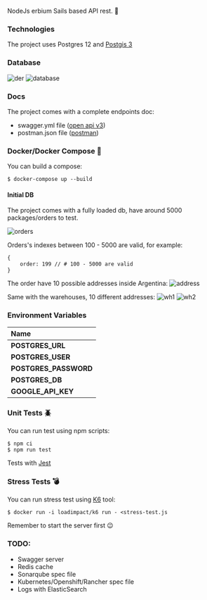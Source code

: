 NodeJs erbium Sails based API rest. 	:rocket:

### Technologies

The project uses Postgres 12 and [Postgis 3](https://postgis.net/)

### Database
![der](https://i.ibb.co/MghR5Tt/DER.png)
![database](https://i.ibb.co/4TXGhcP/db.png)

### Docs

The project comes with a complete endpoints doc:
* swagger.yml file ([open api v3](https://github.com/OAI/OpenAPI-Specification)) 
* postman.json file ([postman](https://github.com/postmanlabs/postman-docs))


### Docker/Docker Compose :whale:

You can build a compose:
```
$ docker-compose up --build
```

#### Initial DB
The project comes with a fully loaded db, have around 5000 packages/orders to test.

![orders](https://i.ibb.co/R7dGfy4/orders.png)

Orders's indexes between 100 - 5000 are valid, for example:

```
{
    order: 199 // # 100 - 5000 are valid 
}
```

The order have 10 possible addresses inside Argentina:
![address](https://i.ibb.co/N3PY78K/customer.png)

Same with the warehouses, 10 different addresses:
![wh1](https://i.ibb.co/YdyKMg6/cities.png)
![wh2](https://i.ibb.co/QkDnd69/cities-2.png)

### Environment Variables

| Name                                               
| :-----------          
| **POSTGRES_URL**      
| **POSTGRES_USER**     
| **POSTGRES_PASSWORD** 
| **POSTGRES_DB**       
| **GOOGLE_API_KEY**    

### Unit Tests :beetle:

You can run test using npm scripts:

```
$ npm ci 
$ npm run test
```
Tests with [Jest](https://jestjs.io/)

### Stress Tests :bomb:

You can run stress test using [K6](https://k6.io/docs/getting-started/running-k6) tool:

```
$ docker run -i loadimpact/k6 run - <stress-test.js
```
Remember to start the server first :wink:

### TODO:

* Swagger server
* Redis cache
* Sonarqube spec file
* Kubernetes/Openshift/Rancher spec file
* Logs with ElasticSearch
